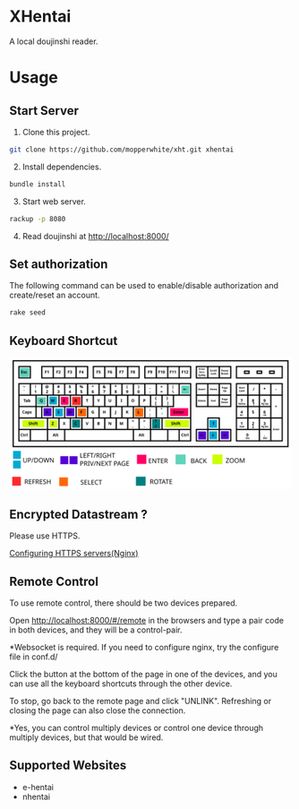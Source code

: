 
# XHentai

A local doujinshi reader.

# Usage

## Start Server

1. Clone this project.

```bash
git clone https://github.com/mopperwhite/xht.git xhentai
```

2. Install dependencies.

```bash
bundle install
```

<!--

*Of course, you need to install Ruby and a [bundler gem](https://github.com/bundler/bundler). 

**Try to fix the errors appearing. You may need to install a _libsqlite3-dev_ or something like that.

-->


3. Start web server.

```bash
rackup -p 8080
```

4. Read doujinshi at [http://localhost:8000/](http://127.0.0.1:8080/)


## Set authorization

The following command can be used to enable/disable authorization and create/reset an account.

```bash
rake seed
```

## Keyboard Shortcut

![](docs/images/keyboard.svg)

## Encrypted Datastream ?

Please use HTTPS.

[Configuring HTTPS servers(Nginx)](http://nginx.org/en/docs/http/configuring_https_servers.html)

## Remote Control

To use remote control, there should be two devices prepared.

Open [http://localhost:8000/#/remote](http://127.0.0.1:8000/#/remote) in the browsers and type a pair code in both devices, and they will be a control-pair.

*Websocket is required. If you need to configure nginx, try the configure file in conf.d/

Click the button at the bottom of the page in one of the devices, and you can use all the keyboard shortcuts through the other device.

To stop, go back to the remote page and click "UNLINK". Refreshing or closing the page can also close the connection.

*Yes, you can control multiply devices or control one device through multiply devices, but that would be wired.

## Supported Websites

* e-hentai
* nhentai


